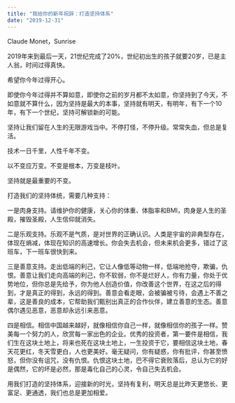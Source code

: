 ```yaml
---
title: "我给你的新年祝辞：打造坚持体系"
date: "2019-12-31"
---
```


Claude Monet，Sunrise

  

2019年来到最后一天，21世纪完成了20%，世纪初出生的孩子就要20岁，已是主人翁，时间过得真快。  

  

希望你今年过得开心。

  

即使你今年过得并不算如意，即使你之前的岁月都不太如意，你坚持到了今天，不如意就不算什么，因为坚持是最大的本事，坚持就有明天，有明年，有下一个10年，有下一个世纪，坚持可解锁新的可能。

  

坚持让我们留在人生的无限游戏当中。不停打怪，不停升级。常常失血，但总是复活。

  

技术一日千里，人性千年不变。

  

以不变应万变。不变是根本，万变是枝叶。

  

坚持就是最重要的不变。

  

打造我们的坚持体统，需要几种支持：

  

一是肉身支持。请维护你的健康，关心你的体重、体脂率和BMI，肉身是人生的圣殿，摧毁圣殿，人生信仰就消失。

  

二是乐观支持。乐观不是气质，是对世界的正确认识。人类是宇宙的非典型存在，体现在熵减，体现在知识的高速增长。你会失去机会，但未来机会更多，错过了这班车，下一班车很快到来。

  

三是善意支持。走出低端的利己，它让人像低等动物一样，低端地抢夺，欺骗，仇恨。善意让我们走向高端的利己，你不软弱，你不是烂好人，你有力量，你处于优势地位，但你总是先给予，你为他人创造价值，你改善这个世界，在这之后的得到，才是真正的得到，永远的得到。善意会看走眼，会被骗被亏待，会遇上不善之辈，这是善良的成本，它帮助我们甄别出真正的合作伙伴，建立善意的生态。善意偶尔遇见恶意，恶意却永远引来恶意。

  

四是相信。相信中国越来越好，就像相信你自己一样，就像相信你的孩子一样。赞美每一个努力的人，欣赏每一家出色的企业。优秀的投资者，第一要件是相信，我们生在这块土地上，将来也死在这块土地上，一生投资于它，要相信这块土地，春天花更红，冬天雪更白，人也更美好。毫无疑问，你有疑惑，你有批评，你甚至愤怒，但你没有诅咒，没有仇恨。仇恨这块土地，巴不得它衰败落后，总认为它的好是偶然，它的坏是必然，那是毒化自己的心灵，令自己失去机会。

  

用我们打造的坚持体系，迎接新的时光，坚持有复利，明天总是比昨天更悠长、更富足、更通透，我们也总是更加相爱。
